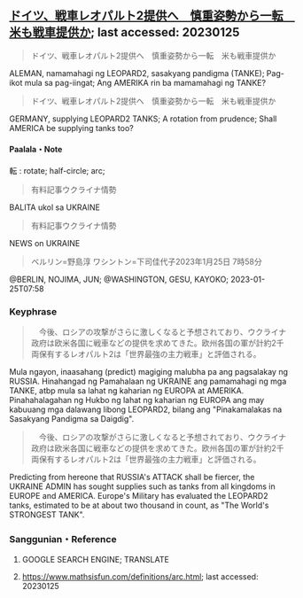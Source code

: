## [ドイツ、戦車レオパルト2提供へ　慎重姿勢から一転　米も戦車提供か](https://www.asahi.com/articles/ASR1T2HYVR1TUHBI008.html?iref=comtop_7_06); last accessed: 20230125

> ドイツ、戦車レオパルト2提供へ　慎重姿勢から一転　米も戦車提供か

ALEMAN, namamahagi ng LEOPARD2, sasakyang pandigma (TANKE); Pag-ikot mula sa pag-iingat; Ang AMERIKA rin ba mamamahagi ng TANKE?

> ドイツ、戦車レオパルト2提供へ　慎重姿勢から一転　米も戦車提供か

GERMANY, supplying LEOPARD2 TANKS; A rotation from prudence; Shall AMERICA be supplying tanks too?

#### Paalala・Note

転 : rotate; half-circle; arc; 

> 有料記事ウクライナ情勢

BALITA ukol sa UKRAINE

> 有料記事ウクライナ情勢


NEWS on UKRAINE

> ベルリン=野島淳 ワシントン=下司佳代子2023年1月25日 7時58分

@BERLIN, NOJIMA, JUN; @WASHINGTON, GESU, KAYOKO; 2023-01-25T07:58

### Keyphrase

>　今後、ロシアの攻撃がさらに激しくなると予想されており、ウクライナ政府は欧米各国に戦車などの提供を求めてきた。欧州各国の軍が計約2千両保有するレオパルト2は「世界最強の主力戦車」と評価される。

Mula ngayon, inaasahang (predict) magiging malubha pa ang pagsalakay ng RUSSIA. Hinahangad ng Pamahalaan ng UKRAINE ang pamamahagi ng mga TANKE, atbp mula sa lahat ng kaharian ng EUROPA at AMERIKA. Pinahahalagahan ng Hukbo ng lahat ng kaharian ng EUROPA ang may kabuuang mga dalawang libong LEOPARD2, bilang ang "Pinakamalakas na Sasakyang Pandigma sa Daigdig". 

>　今後、ロシアの攻撃がさらに激しくなると予想されており、ウクライナ政府は欧米各国に戦車などの提供を求めてきた。欧州各国の軍が計約2千両保有するレオパルト2は「世界最強の主力戦車」と評価される。

Predicting from hereone that RUSSIA's ATTACK shall be fiercer, the UKRAINE ADMIN has sought supplies such as tanks from all kingdoms in EUROPE and AMERICA. Europe's Military has evaluated the LEOPARD2 tanks, estimated to be at about two thousand in count, as "The World's STRONGEST TANK".

### Sanggunian・Reference

1) GOOGLE SEARCH ENGINE; TRANSLATE

2) https://www.mathsisfun.com/definitions/arc.html; last accessed: 20230125
